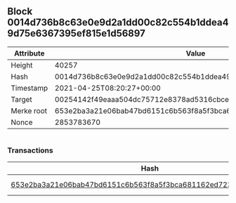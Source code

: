 ## Block 0014d736b8c63e0e9d2a1dd00c82c554b1ddea49d75e6367395ef815e1d56897

Attribute | Value
--- | ---
Height | 40257
Hash | 0014d736b8c63e0e9d2a1dd00c82c554b1ddea49d75e6367395ef815e1d56897
Timestamp | 2021-04-25T08:20:27+00:00
Target | 00254142f49eaaa504dc75712e8378ad5316cbcead634704b3734b6271167cc4
Merke root | 653e2ba3a21e06bab47bd6151c6b563f8a5f3bca681162ed72318c20e8e1c2d2
Nonce | 2853783670

```

```

### Transactions

Hash | Amount
--- | ---
[653e2ba3a21e06bab47bd6151c6b563f8a5f3bca681162ed72318c20e8e1c2d2](653e2ba3a21e06bab47bd6151c6b563f8a5f3bca681162ed72318c20e8e1c2d2.md) | 10.00000000 SKEPTI 
